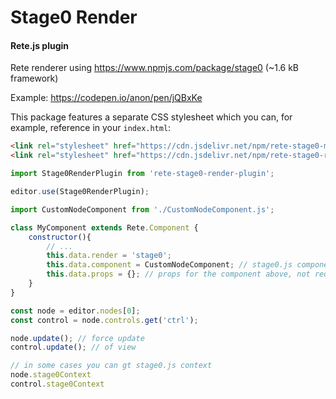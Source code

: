 Stage0 Render
====
#### Rete.js plugin

Rete renderer using https://www.npmjs.com/package/stage0 (~1.6 kB framework)

Example: https://codepen.io/anon/pen/jQBxKe

This package features a separate CSS stylesheet which you can, for example, reference in your `index.html`: 

```html
<link rel="stylesheet" href="https://cdn.jsdelivr.net/npm/rete-stage0-menu-plugin@0.3.7/build/stage0-menu-plugin.debug.css">
<link rel="stylesheet" href="https://cdn.jsdelivr.net/npm/rete-stage0-render-plugin@0.2.14/build/stage0-render-plugin.debug.css">
```

```js
import Stage0RenderPlugin from 'rete-stage0-render-plugin';

editor.use(Stage0RenderPlugin);
```

```js
import CustomNodeComponent from './CustomNodeComponent.js';

class MyComponent extends Rete.Component {
    constructor(){
        // ...
        this.data.render = 'stage0';
        this.data.component = CustomNodeComponent; // stage0.js component, not required
        this.data.props = {}; // props for the component above, not required
    }
}

```

```js
const node = editor.nodes[0];
const control = node.controls.get('ctrl');

node.update(); // force update
control.update(); // of view

// in some cases you can gt stage0.js context
node.stage0Context
control.stage0Context
```
